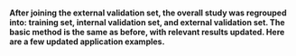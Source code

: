 #### After joining the external validation set, the overall study was regrouped into: training set, internal validation set, and external validation set. The basic method is the same as before, with relevant results updated. Here are a few updated application examples.
